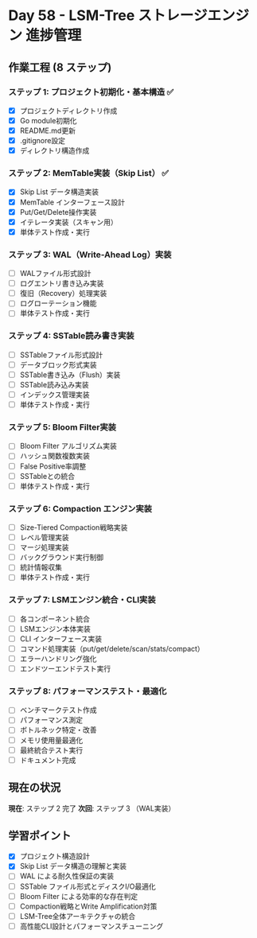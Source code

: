 # Day 58 - LSM-Tree ストレージエンジン 進捗管理

## 作業工程 (8 ステップ)

### ステップ 1: プロジェクト初期化・基本構造 ✅
- [x] プロジェクトディレクトリ作成
- [x] Go module初期化
- [x] README.md更新
- [x] .gitignore設定
- [x] ディレクトリ構造作成

### ステップ 2: MemTable実装（Skip List） ✅
- [x] Skip List データ構造実装
- [x] MemTable インターフェース設計
- [x] Put/Get/Delete操作実装
- [x] イテレータ実装（スキャン用）
- [x] 単体テスト作成・実行

### ステップ 3: WAL（Write-Ahead Log）実装
- [ ] WALファイル形式設計
- [ ] ログエントリ書き込み実装
- [ ] 復旧（Recovery）処理実装
- [ ] ログローテーション機能
- [ ] 単体テスト作成・実行

### ステップ 4: SSTable読み書き実装
- [ ] SSTableファイル形式設計
- [ ] データブロック形式実装
- [ ] SSTable書き込み（Flush）実装
- [ ] SSTable読み込み実装
- [ ] インデックス管理実装
- [ ] 単体テスト作成・実行

### ステップ 5: Bloom Filter実装
- [ ] Bloom Filter アルゴリズム実装
- [ ] ハッシュ関数複数実装
- [ ] False Positive率調整
- [ ] SSTableとの統合
- [ ] 単体テスト作成・実行

### ステップ 6: Compaction エンジン実装
- [ ] Size-Tiered Compaction戦略実装
- [ ] レベル管理実装
- [ ] マージ処理実装
- [ ] バックグラウンド実行制御
- [ ] 統計情報収集
- [ ] 単体テスト作成・実行

### ステップ 7: LSMエンジン統合・CLI実装
- [ ] 各コンポーネント統合
- [ ] LSMエンジン本体実装
- [ ] CLI インターフェース実装
- [ ] コマンド処理実装（put/get/delete/scan/stats/compact）
- [ ] エラーハンドリング強化
- [ ] エンドツーエンドテスト実行

### ステップ 8: パフォーマンステスト・最適化
- [ ] ベンチマークテスト作成
- [ ] パフォーマンス測定
- [ ] ボトルネック特定・改善
- [ ] メモリ使用量最適化
- [ ] 最終統合テスト実行
- [ ] ドキュメント完成

## 現在の状況

**現在**: ステップ 2 完了
**次回**: ステップ 3 （WAL実装）

## 学習ポイント

- [x] プロジェクト構造設計
- [x] Skip List データ構造の理解と実装
- [ ] WAL による耐久性保証の実装
- [ ] SSTable ファイル形式とディスクI/O最適化
- [ ] Bloom Filter による効率的な存在判定
- [ ] Compaction戦略とWrite Amplification対策
- [ ] LSM-Tree全体アーキテクチャの統合
- [ ] 高性能CLI設計とパフォーマンスチューニング
